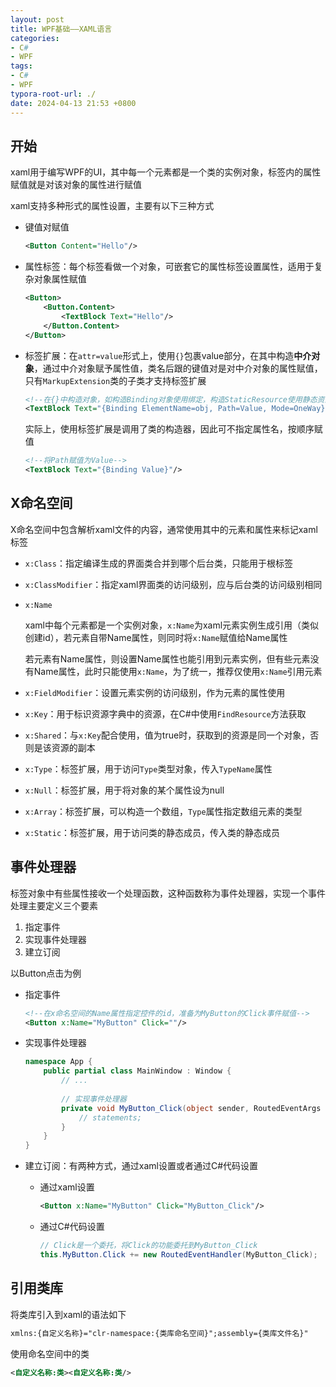 ```yaml
---
layout: post
title: WPF基础——XAML语言
categories:
- C#
- WPF
tags:
- C#
- WPF
typora-root-url: ./
date: 2024-04-13 21:53 +0800
---
```

## 开始

xaml用于编写WPF的UI，其中每一个元素都是一个类的实例对象，标签内的属性赋值就是对该对象的属性进行赋值

xaml支持多种形式的属性设置，主要有以下三种方式

-   键值对赋值

    ```xml
    <Button Content="Hello"/>
    ```

-   属性标签：每个标签看做一个对象，可嵌套它的属性标签设置属性，适用于复杂对象属性赋值

    ``` xml
    <Button>
        <Button.Content>
            <TextBlock Text="Hello"/>
        </Button.Content>
    </Button>
    ```

-   标签扩展：在`attr=value`形式上，使用`{}`包裹value部分，在其中构造**中介对象**，通过中介对象赋予属性值，类名后跟的键值对是对中介对象的属性赋值，只有`MarkupExtension`类的子类才支持标签扩展

    ```xml
    <!--在{}中构造对象，如构造Binding对象使用绑定，构造StaticResource使用静态资源等-->
    <TextBlock Text="{Binding ElementName=obj, Path=Value, Mode=OneWay}"/>
    ```

    实际上，使用标签扩展是调用了类的构造器，因此可不指定属性名，按顺序赋值

    ```xml
    <!--将Path赋值为Value-->
    <TextBlock Text="{Binding Value}"/>
    ```

## X命名空间

X命名空间中包含解析xaml文件的内容，通常使用其中的元素和属性来标记xaml标签

-   `x:Class`：指定编译生成的界面类合并到哪个后台类，只能用于根标签

-   `x:ClassModifier`：指定xaml界面类的访问级别，应与后台类的访问级别相同

-   `x:Name`

    xaml中每个元素都是一个实例对象，`x:Name`为xaml元素实例生成引用（类似创建id），若元素自带Name属性，则同时将`x:Name`赋值给Name属性

    若元素有Name属性，则设置Name属性也能引用到元素实例，但有些元素没有Name属性，此时只能使用`x:Name`，为了统一，推荐仅使用`x:Name`引用元素

-   `x:FieldModifier`：设置元素实例的访问级别，作为元素的属性使用

-   `x:Key`：用于标识资源字典中的资源，在C#中使用`FindResource`方法获取

-   `x:Shared`：与`x:Key`配合使用，值为true时，获取到的资源是同一个对象，否则是该资源的副本

-   `x:Type`：标签扩展，用于访问`Type`类型对象，传入`TypeName`属性

-   `x:Null`：标签扩展，用于将对象的某个属性设为null

-   `x:Array`：标签扩展，可以构造一个数组，`Type`属性指定数组元素的类型

-   `x:Static`：标签扩展，用于访问类的静态成员，传入类的静态成员

## 事件处理器

标签对象中有些属性接收一个处理函数，这种函数称为事件处理器，实现一个事件处理主要定义三个要素

1.   指定事件
2.   实现事件处理器
3.   建立订阅

以Button点击为例

-   指定事件

    ``` xml
    <!--在x命名空间的Name属性指定控件的id，准备为MyButton的Click事件赋值-->
    <Button x:Name="MyButton" Click=""/>
    ```

-   实现事件处理器

    ```c#
    namespace App {
        public partial class MainWindow : Window {
            // ...
            
            // 实现事件处理器
            private void MyButton_Click(object sender, RoutedEventArgs e) {
                // statements;
            }
        }
    }
    ```

-   建立订阅：有两种方式，通过xaml设置或者通过C#代码设置

    -   通过xaml设置

        ``` xml
        <Button x:Name="MyButton" Click="MyButton_Click"/>
        ```

    -   通过C#代码设置

        ```c#
        // Click是一个委托，将Click的功能委托到MyButton_Click
        this.MyButton.Click += new RoutedEventHandler(MyButton_Click);
        ```

## 引用类库

将类库引入到xaml的语法如下

```xml
xmlns:{自定义名称}="clr-namespace:{类库命名空间}";assembly={类库文件名}"
```

使用命名空间中的类

```xml
<自定义名称:类><自定义名称:类/>
```

